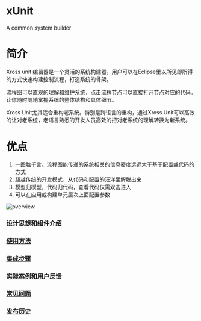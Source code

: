 xUnit
=====

A common system builder

# 简介
Xross unit 编辑器是一个灵活的系统构建器。用户可以在Eclipse里以所见即所得的方式快速构建控制流程，打造系统的骨架。

流程图可以直观的理解和维护系统，点击流程节点可以直接打开节点对应的代码。让你随时随地掌握系统的整体结构和具体细节。

Xross Unit尤其适合重构老系统。特别是跨语言的重构，通过Xross Unit可以高效的让对老系统，老语言熟悉的开发人员高效的把对老系统的理解转换为新系统。

# 优点
1. 一图胜千言。流程图能传递的系统相关的信息密度远远大于基于配置或代码的方式
1. 超越传统的开发模式，从代码和配置的汪洋里解脱出来
1. 模型归模型，代码归代码，查看代码仅需双击进入
1. 可以在应用或构建单元层次上面配置参数

![overview](https://github.com/hejiehui/xUnit/blob/master/doc/overview.png) 

### [设计思想和组件介绍](https://github.com/hejiehui/xUnit/wiki/Design)

### [使用方法](https://github.com/hejiehui/xUnit/wiki/Editor-Usage)

### [集成步骤](https://github.com/hejiehui/xUnit/wiki/Integration-Guide)

### [实际案例和用户反馈](https://github.com/hejiehui/xUnit/wiki/Application-and-Feedback)

### [常见问题](http://conf.ctripcorp.com/display/FRAM/.Net+Client+Release+Notes)

### [发布历史](https://github.com/hejiehui/xUnit/wiki/Release-Notes)
